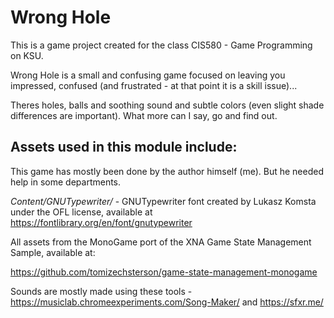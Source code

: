 # Wrong Hole

This is a game project created for the class CIS580 - Game Programming on KSU.

Wrong Hole is a small and confusing game focused on leaving you impressed, confused (and frustrated - at that point it is a skill issue)...

Theres holes, balls and soothing sound and subtle colors (even slight shade differences are important). What more can I say, go and find out.

## Assets used in this module include:

This game has mostly been done by the author himself (me). But he needed help in some departments.

*Content/GNUTypewriter/* - GNUTypewriter font created by Lukasz Komsta under the OFL license, available at https://fontlibrary.org/en/font/gnutypewriter

All assets from the MonoGame port of the XNA Game State Management Sample, available at:

https://github.com/tomizechsterson/game-state-management-monogame

Sounds are mostly made using these tools - https://musiclab.chromeexperiments.com/Song-Maker/ and https://sfxr.me/